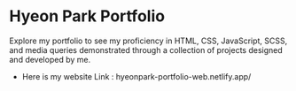 # Hyeon Park Portfolio
Explore my portfolio to see my proficiency in HTML, CSS, JavaScript, SCSS, and media queries demonstrated through a collection of projects designed and developed by me.
* Here is my website Link : hyeonpark-portfolio-web.netlify.app/

